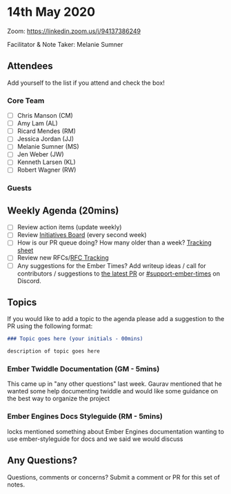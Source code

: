 # 14th May 2020

Zoom: https://linkedin.zoom.us/j/94137386249


Facilitator & Note Taker: Melanie Sumner

## Attendees

Add yourself to the list if you attend and check the box!

### Core Team
- [ ] Chris Manson (CM)
- [ ] Amy Lam (AL)
- [ ] Ricard Mendes (RM)
- [ ] Jessica Jordan (JJ)
- [ ] Melanie Sumner (MS)
- [ ] Jen Weber (JW)
- [ ] Kenneth Larsen (KL)
- [ ] Robert Wagner (RW)

### Guests

## Weekly Agenda (20mins)

- [ ] Review action items (update weekly)
- [ ] Review [Initiatives Board](https://github.com/orgs/ember-learn/projects/33) (every second week)
- [ ] How is our PR queue doing? How many older than a week? [Tracking sheet](https://docs.google.com/spreadsheets/d/1sPyN9z9wZMpTNwqCfa6R9QSPZkIW4iQd-H4gZC7ILLk/edit#gid=2035777454)
- [ ] Review new RFCs/[RFC Tracking](https://github.com/emberjs/rfc-tracking)
- [ ] Any suggestions for the Ember Times? Add writeup ideas / call for contributors / suggestions to [the latest PR](https://github.com/ember-learn/ember-blog/pulls?q=is%3Aopen+is%3Apr+label%3A%22%F0%9F%97%9E+embertimes%22%20or%20#support-ember-times) or [#support-ember-times](https://discordapp.com/channels/480462759797063690/485450546887786506) on Discord.

## Topics

If you would like to add a topic to the agenda please add a suggestion to the PR using the following format:

```markdown
### Topic goes here (your initials - 00mins)

description of topic goes here
```

### Ember Twiddle Documentation (GM - 5mins)

This came up in "any other questions" last week. Gaurav mentioned that he wanted some help documenting twiddle and would like some guidance on the best way to organize the project

### Ember Engines Docs Styleguide (RM - 5mins)

locks mentioned something about Ember Engines documentation wanting to use ember-styleguide for docs and we said we would discuss

<!-- replace with topic -->
<!-- replace with topic -->
<!-- replace with topic -->
<!-- replace with topic -->

## Any Questions?
Questions, comments or concerns? Submit a comment or PR for this set of notes.
